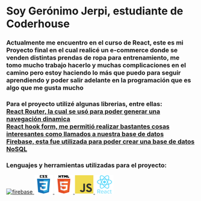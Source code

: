 <h1>Soy Gerónimo Jerpi, estudiante de Coderhouse</h1>
<h3>Actualmente me encuentro en el curso de React, este es mi Proyecto final en el cual realicé un e-commerce donde se venden distintas prendas de ropa para entrenamiento, me tomo mucho trabajo hacerlo y muchas complicaciones en el camino pero estoy haciendo lo más que puedo para seguir aprendiendo y poder salir adelante en la programación que es algo que me gusta mucho</h3>

<h3>
Para el proyecto utilizé algunas librerias, entre ellas:</br>
<a href="https://reactrouter.com/en/main"> React Router, la cual se usó para poder generar una navegación dinamica</a></br>
<a href="https://react-hook-form.com/"> React hook form, me permitió realizar bastantes cosas interesantes como llamados a nuestra base de datos</a></br>
<a href="https://firebase.google.com/?hl=es"> Firebase, esta fue utilizada para poder crear una base de datos NoSQL </a></br>
</h3>

<h3>Lenguajes y herramientas utilizadas para el proyecto:</h3>
<p> 

<a href="https://firebase.google.com/" target="_blank"> 
<img src="https://www.vectorlogo.zone/logos/firebase/firebase-icon.svg" alt="firebase" width="50" height="50"/> 
</a>

<a href="https://www.w3schools.com/css/" target="_blank"> 
<img src="https://raw.githubusercontent.com/devicons/devicon/master/icons/css3/css3-original-wordmark.svg" alt="css3" width="50" height="50"/> 
</a> 

<a href="https://www.w3.org/html/" target="_blank"> 
<img src="https://raw.githubusercontent.com/devicons/devicon/master/icons/html5/html5-original-wordmark.svg" alt="html5" width="50" height="50"/> 
</a> 

<a href="https://developer.mozilla.org/en-US/docs/Web/JavaScript" target="_blank"> 
<img src="https://raw.githubusercontent.com/devicons/devicon/master/icons/javascript/javascript-original.svg" alt="javascript" width="50" height="50"/> 
</a> 

<a href="https://reactjs.org/" target="_blank"> 
<img src="https://raw.githubusercontent.com/devicons/devicon/master/icons/react/react-original-wordmark.svg" alt="react" width="50" height="50"/> 
</a> 
</p>